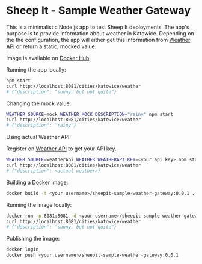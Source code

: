 # Sheep It - Sample Weather Gateway

This is a minimalistic Node.js app to test Sheep It deployments. The app's purpose is to provide information about weather in Katowice. Depending on the the configuration, the app will either get this information from [Weather API](https://www.weatherapi.com/) or return a static, mocked value.

Image is available on [Docker Hub](https://hub.docker.com/r/sheepit/sheepit-sample-weather-gateway).

Running the app locally:

``` bash
npm start
curl http://localhost:8081/cities/katowice/weather
# {"description": "sunny, but not quite"}
```

Changing the mock value:

``` bash
WEATHER_SOURCE=mock WEATHER_MOCK_DESCRIPTION="rainy" npm start
curl http://localhost:8081/cities/katowice/weather
# {"description": "rainy"}
```

Using actual Weather API:

Register on [Weather API](https://www.weatherapi.com/) to get your API key.

``` bash
WEATHER_SOURCE=weatherApi WEATHER_WEATHERAPI_KEY=<your api key> npm start
curl http://localhost:8081/cities/katowice/weather
# {"description": <actual weather>}
```

Building a Docker image:

``` bash
docker build -t <your username>/sheepit-sample-weather-gateway:0.0.1 .
```

Running the image locally:

``` bash
docker run -p 8081:8081 -d <your username>/sheepit-sample-weather-gateway:0.0.1
curl http://localhost:8081/cities/katowice/weather
# {"description": "sunny, but not quite"}
```

Publishing the image:

``` bash
docker login
docker push <your username>/sheepit-sample-weather-gateway:0.0.1
```